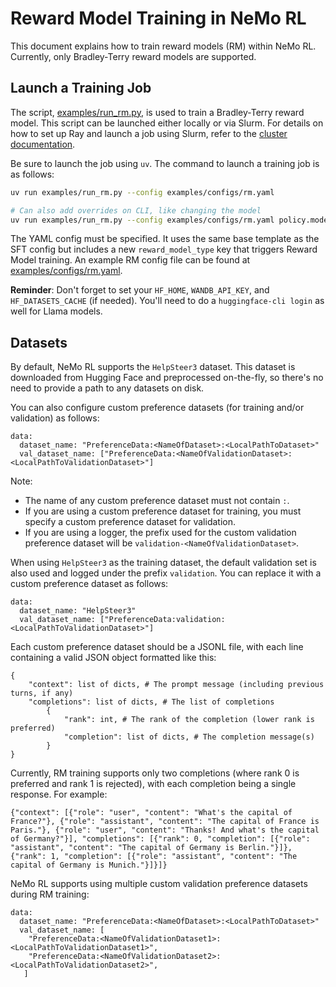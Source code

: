 # Reward Model Training in NeMo RL

This document explains how to train reward models (RM) within NeMo RL. Currently, only Bradley-Terry reward models are supported.

## Launch a Training Job

The script, [examples/run_rm.py](../../examples/run_rm.py), is used to train a Bradley-Terry reward model. This script can be launched either locally or via Slurm. For details on how to set up Ray and launch a job using Slurm, refer to the [cluster documentation](../cluster.md).

Be sure to launch the job using `uv`. The command to launch a training job is as follows:

```bash
uv run examples/run_rm.py --config examples/configs/rm.yaml

# Can also add overrides on CLI, like changing the model
uv run examples/run_rm.py --config examples/configs/rm.yaml policy.model_name=Qwen/Qwen2.5-1.5B
```

The YAML config must be specified. It uses the same base template as the SFT config but includes a new `reward_model_type` key that triggers Reward Model training. An example RM config file can be found at [examples/configs/rm.yaml](../../examples/configs/rm.yaml).

**Reminder**: Don't forget to set your `HF_HOME`, `WANDB_API_KEY`, and `HF_DATASETS_CACHE` (if needed). You'll need to do a `huggingface-cli login` as well for Llama models.

## Datasets

By default, NeMo RL supports the `HelpSteer3` dataset. This dataset is downloaded from Hugging Face and preprocessed on-the-fly, so there's no need to provide a path to any datasets on disk.

You can also configure custom preference datasets (for training and/or validation) as follows:
```
data:
  dataset_name: "PreferenceData:<NameOfDataset>:<LocalPathToDataset>"
  val_dataset_name: ["PreferenceData:<NameOfValidationDataset>:<LocalPathToValidationDataset>"]
```
Note:
- The name of any custom preference dataset must not contain `:`.
- If you are using a custom preference dataset for training, you must specify a custom preference dataset for validation.
- If you are using a logger, the prefix used for the custom validation preference dataset will be `validation-<NameOfValidationDataset>`.

When using `HelpSteer3` as the training dataset, the default validation set is also used and logged under the prefix `validation`. You can replace it with a custom preference dataset as follows:
```
data:
  dataset_name: "HelpSteer3"
  val_dataset_name: ["PreferenceData:validation:<LocalPathToValidationDataset>"]
```

Each custom preference dataset should be a JSONL file, with each line containing a valid JSON object formatted like this:
```
{
    "context": list of dicts, # The prompt message (including previous turns, if any)
    "completions": list of dicts, # The list of completions
        {
            "rank": int, # The rank of the completion (lower rank is preferred)
            "completion": list of dicts, # The completion message(s)
        }
}
```

Currently, RM training supports only two completions (where rank 0 is preferred and rank 1 is rejected), with each completion being a single response. For example:
```
{"context": [{"role": "user", "content": "What's the capital of France?"}, {"role": "assistant", "content": "The capital of France is Paris."}, {"role": "user", "content": "Thanks! And what's the capital of Germany?"}], "completions": [{"rank": 0, "completion": [{"role": "assistant", "content": "The capital of Germany is Berlin."}]}, {"rank": 1, "completion": [{"role": "assistant", "content": "The capital of Germany is Munich."}]}]}
```

NeMo RL supports using multiple custom validation preference datasets during RM training:
```
data:
  dataset_name: "PreferenceData:<NameOfDataset>:<LocalPathToDataset>"
  val_dataset_name: [
    "PreferenceData:<NameOfValidationDataset1>:<LocalPathToValidationDataset1>",
    "PreferenceData:<NameOfValidationDataset2>:<LocalPathToValidationDataset2>",
   ]
```